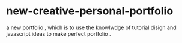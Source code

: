 # new-creative-personal-portfolio
 a new portfolio , which is to use the knowlwdge of tutorial disign and javascript  ideas to make perfect portfolio .
